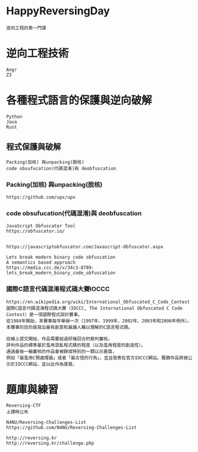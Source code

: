 # HappyReversingDay
```
逆向工程的第一門課

```
# 逆向工程技術


```
Angr
Z3
```
# 各種程式語言的保護與逆向破解
```
Python
Java
Rust
```
## 程式保護與破解
```
Packing(加核) 與unpacking(脫核) 
code obsufucation(代碼混淆)與 deobfuscation

```
### Packing(加核) 與unpacking(脫核) 
```
https://github.com/upx/upx
```
### code obsufucation(代碼混淆)與 deobfuscation
```
JavaScript Obfuscator Tool
https://obfuscator.io/
```
```

https://javascriptobfuscator.com/Javascript-Obfuscator.aspx
```
```
Lets break modern binary code obfuscation
A semantics based approach
https://media.ccc.de/v/34c3-8789-lets_break_modern_binary_code_obfuscation
```
### 國際C語言代碼混淆程式碼大賽IOCCC
```
https://en.wikipedia.org/wiki/International_Obfuscated_C_Code_Contest
國際C語言代碼混淆程式碼大賽（IOCCC, The International Obfuscated C Code Contest）是一項國際程式設計賽事。
從1984年開始，本賽事每年舉辦一次（1997年、1999年、2002年、2003年和2006年例外）。
本賽事的目的是寫出最有創意和最讓人難以理解的C語言程式碼。

從線上提交開始，作品需要經過好幾回合的裁判審核。
評判作品的標準基於濫用混亂程式碼的程度（以及濫用程度的創造性）。
通過最後一輪審核的作品會被歸成特別的一類以示嘉獎，
例如「最濫用C預處理器」或者「最古怪的行為」，並且發表在官方IOCCC網站。獲勝作品將被公示於IOCCC網站，並以此作為獎賞。
```
# 題庫與練習
```
Reversing-CTF
上課時公布
```

```
N4NU/Reversing-Challenges-List
https://github.com/N4NU/Reversing-Challenges-List
```

```
http://reversing.kr
http://reversing.kr/challenge.php
```


